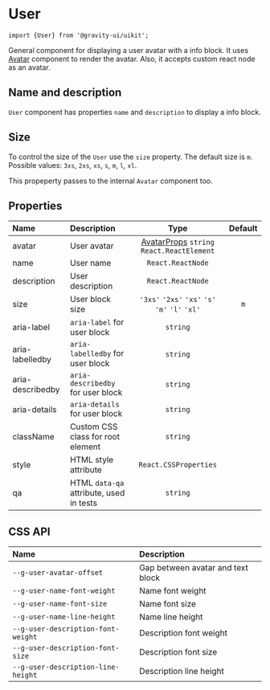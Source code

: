 <!--GITHUB_BLOCK-->

# User

<!--/GITHUB_BLOCK-->

```tsx
import {User} from '@gravity-ui/uikit';
```

General component for displaying a user avatar with a info block. It uses [Avatar](../Avatar/README.md) component to render the avatar. Also, it accepts custom react node as an avatar.

## Name and description

`User` component has properties `name` and `description` to display a info block.

<!--LANDING_BLOCK

<ExampleBlock
    code={`
<User avatar={{text: 'Charles Darwin', theme: 'brand'}} name="Charles Darwin" description="charles@mail.ai" size="l" />
`}
>
    <UIKit.User avatar={{text: 'Charles Darwin', theme: 'brand'}} name="Charles Darwin" description="charles@mail.ai" size="l" />
</ExampleBlock>

LANDING_BLOCK-->

## Size

To control the size of the `User` use the `size` property. The default size is `m`. Possible values: `3xs`, `2xs`, `xs`, `s`, `m`, `l`, `xl`.

This propeperty passes to the internal `Avatar` component too.

<!--LANDING_BLOCK

<ExampleBlock
    code={`
<User avatar={{text: 'Charles Darwin', theme: 'brand'}} name="Charles Darwin" description="charles@mail.ai" size="3xs" />
<User avatar={{text: 'Charles Darwin', theme: 'brand'}} name="Charles Darwin" description="charles@mail.ai" size="2xs" />
<User avatar={{text: 'Charles Darwin', theme: 'brand'}} name="Charles Darwin" description="charles@mail.ai" size="xs" />
<User avatar={{text: 'Charles Darwin', theme: 'brand'}} name="Charles Darwin" description="charles@mail.ai" size="s" />
<User avatar={{text: 'Charles Darwin', theme: 'brand'}} name="Charles Darwin" description="charles@mail.ai" size="m" />
<User avatar={{text: 'Charles Darwin', theme: 'brand'}} name="Charles Darwin" description="charles@mail.ai" size="l" />
<User avatar={{text: 'Charles Darwin', theme: 'brand'}} name="Charles Darwin" description="charles@mail.ai" size="xl" />
`}
>
    <UIKit.User avatar={{text: 'Charles Darwin', theme: 'brand'}} name="Charles Darwin" description="charles@mail.ai" size="3xs" />
    <UIKit.User avatar={{text: 'Charles Darwin', theme: 'brand'}} name="Charles Darwin" description="charles@mail.ai" size="2xs" />
    <UIKit.User avatar={{text: 'Charles Darwin', theme: 'brand'}} name="Charles Darwin" description="charles@mail.ai" size="xs" />
    <UIKit.User avatar={{text: 'Charles Darwin', theme: 'brand'}} name="Charles Darwin" description="charles@mail.ai" size="s" />
    <UIKit.User avatar={{text: 'Charles Darwin', theme: 'brand'}} name="Charles Darwin" description="charles@mail.ai" size="m" />
    <UIKit.User avatar={{text: 'Charles Darwin', theme: 'brand'}} name="Charles Darwin" description="charles@mail.ai" size="l" />
    <UIKit.User avatar={{text: 'Charles Darwin', theme: 'brand'}} name="Charles Darwin" description="charles@mail.ai" size="xl" />
</ExampleBlock>

LANDING_BLOCK-->

## Properties

| Name             | Description                             |                                    Type                                     | Default |
| :--------------- | :-------------------------------------- | :-------------------------------------------------------------------------: | :-----: |
| avatar           | User avatar                             | [AvatarProps](../Avatar/README.md#properties) `string` `React.ReactElement` |         |
| name             | User name                               |                              `React.ReactNode`                              |         |
| description      | User description                        |                              `React.ReactNode`                              |         |
| size             | User block size                         |               `'3xs'` `'2xs'` `'xs'` `'s'` `'m'` `'l'` `'xl'`               |   `m`   |
| aria-label       | `aria-label` for user block             |                                  `string`                                   |         |
| aria-labelledby  | `aria-labelledby` for user block        |                                  `string`                                   |         |
| aria-describedby | `aria-describedby` for user block       |                                  `string`                                   |         |
| aria-details     | `aria-details` for user block           |                                  `string`                                   |         |
| className        | Custom CSS class for root element       |                                  `string`                                   |         |
| style            | HTML style attribute                    |                            `React.CSSProperties`                            |         |
| qa               | HTML `data-qa` attribute, used in tests |                                  `string`                                   |         |

## CSS API

| Name                               | Description                       |
| :--------------------------------- | :-------------------------------- |
| `--g-user-avatar-offset`           | Gap between avatar and text block |
| `--g-user-name-font-weight`        | Name font weight                  |
| `--g-user-name-font-size`          | Name font size                    |
| `--g-user-name-line-height`        | Name line height                  |
| `--g-user-description-font-weight` | Description font weight           |
| `--g-user-description-font-size`   | Description font size             |
| `--g-user-description-line-height` | Description line height           |
